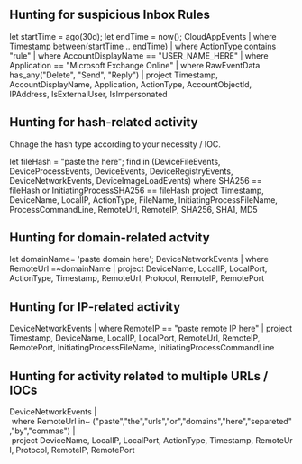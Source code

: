 ## Hunting for suspicious Inbox Rules    

  let startTime = ago(30d);
  let endTime = now();
  CloudAppEvents
  | where Timestamp between(startTime .. endTime)
  | where ActionType contains "rule"
  | where AccountDisplayName == "USER_NAME_HERE"
  | where Application == "Microsoft Exchange Online"
  | where RawEventData has_any("Delete", "Send", "Reply")
  | project Timestamp, AccountDisplayName, Application, ActionType, AccountObjectId, IPAddress, IsExternalUser, IsImpersonated
  
 
## Hunting for hash-related activity
 
 Chnage the hash type according to your necessity / IOC. 
 
  let fileHash = "paste the here";
  find in (DeviceFileEvents, DeviceProcessEvents, DeviceEvents, DeviceRegistryEvents, DeviceNetworkEvents, DeviceImageLoadEvents)
  where SHA256 == fileHash or InitiatingProcessSHA256 == fileHash
  project Timestamp, DeviceName, LocalIP, ActionType, FileName, InitiatingProcessFileName, ProcessCommandLine, RemoteUrl, RemoteIP, SHA256, SHA1, MD5
  
 
## Hunting for domain-related actvity
 
  let domainName= 'paste domain here';
  DeviceNetworkEvents
  | where RemoteUrl =~domainName
  | project DeviceName, LocalIP, LocalPort, ActionType, Timestamp, RemoteUrl, Protocol, RemoteIP, RemotePort
  
## Hunting for IP-related activity

  DeviceNetworkEvents
  | where RemoteIP == "paste remote IP here"
  | project Timestamp, DeviceName, LocalIP, LocalPort, RemoteUrl, RemoteIP, RemotePort, InitiatingProcessFileName, InitiatingProcessCommandLine
  
  
## Hunting for activity related to multiple URLs / IOCs

DeviceNetworkEvents
| where RemoteUrl in~ ("paste","the","urls","or","domains","here","separeted","by","commas")
| project DeviceName, LocalIP, LocalPort, ActionType, Timestamp, RemoteUrl, Protocol, RemoteIP, RemotePort






